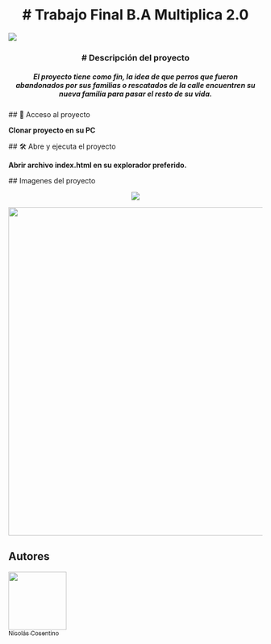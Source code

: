 <h1 align="center"># Trabajo Final B.A Multiplica 2.0</h1>

<p align="left">
   <img src="https://img.shields.io/badge/STATUS-EN PROCESO-green">
</p>

<h3 align="center"># Descripción del proyecto</h3>

<h5 align="center"><b>El proyecto tiene como fin, la idea de que perros que fueron abandonados por sus familias o rescatados de la calle encuentren su nueva familia para pasar el resto de su vida.</b></h5>

\## 📁 Acceso al proyecto

**Clonar proyecto en su PC**

\## 🛠️ Abre y ejecuta el proyecto

**Abrir archivo index.html en su explorador preferido.**

\## Imagenes del proyecto

<p align="center">
   <img src="https://i.ibb.co/Xsvs5NR/Screenshot-1.png">
</p>

<p align="center">
   <img style="width:650px" src="https://i.ibb.co/4sDFqQj/descarga.png">
</p>

## Autores
[<img src="https://img.freepik.com/vector-premium/rostro-completo-adolescente-aislado-sobre-fondo-blanco-ilustracion-vectorial-avatar-redes-sociales_125869-1785.jpg?w=2000" width=115><br><sub>Nicolás Cosentino</sub>](https://github.com/nicolasc1991)

